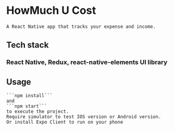 # HowMuch U Cost

    A React Native app that tracks your expense and income.

## Tech stack

### React Native, Redux, react-native-elements UI library

## Usage

    ```npm install``` 
    and 
    ```npm start``` 
    to execute the project.
    Require simulator to test IOS version or Android version.
    Or install Expo Client to run on your phone
